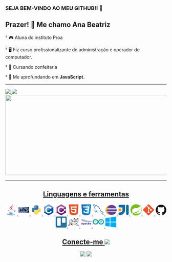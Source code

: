 
### SEJA BEM-VINDO AO MEU GITHUB!! 👋



## Prazer! 👋 Me chamo Ana Beatriz 





° 🎮 Aluna do instituto Proa



° 🖥️ Fiz curso profissionalizante de administração e operador de computador.



° 🧁 Cursando confeitaria



° 🚀 Me aprofundando em <strong>JavaScript.</strong>



<div>
<hr>
<a href="https://github.com/AnaBeatrizBBrito">
<img height="160em" src="https://github-readme-stats.vercel.app/api?username=anabeatrizbbrito&show_icons=true&theme=vision-friendly-dark&include_all_commits=true&count_private=true"/>
<img height="160em" src="https://github-readme-stats.vercel.app/api/top-langs/?username=professorobama&layout=compact&langs_count=7&theme=vision-friendly-dark"/>
<img height="250em" width="530em" src = "https://github-readme-stats.vercel.app/api/wakatime?username=anabeatrizbbrito&layout=compact&hide_title=true&hide_border=true&count_private=true&theme=vision-friendly-dark">
<hr>
</div>

<h2 align="center">Linguagens e ferramentas</h2>



<p align="center">
<img height="36em" src="https://github.com/CR10L02k/imagens/blob/main/icons/java/java-original.svg"/>
<img height="35em" src="https://github.com/CR10L02k/imagens/blob/main/icons/php/php-original.svg"/>
<img height="35em" src="https://github.com/CR10L02k/imagens/blob/main/icons/python/python-original.svg"/>
<img height="35em" src="https://github.com/CR10L02k/imagens/blob/main/icons/c/c-original.svg"/>
<img height="35em" src="https://github.com/CR10L02k/imagens/blob/main/icons/csharp/csharp-original.svg"/>
<img height="35em" src="https://github.com/CR10L02k/imagens/blob/main/icons/html5/html5-original.svg"/>
<img height="35em" src="https://github.com/CR10L02k/imagens/blob/main/icons/css3/css3-original.svg"/>
<img height="35em" src="https://github.com/CR10L02k/imagens/blob/main/icons/mysql/mysql-original.svg"/>
<img height="35em" src="https://github.com/CR10L02k/imagens/blob/main/icons/eclipse/eclipse.svg"/>
<img height="35em" src="https://github.com/CR10L02k/imagens/blob/main/icons/intellij/intellij-original.svg"/>
<img height="35em" src="https://github.com/CR10L02k/imagens/blob/main/icons/spring/spring-original.svg"/>
<img height="35em" src="https://github.com/CR10L02k/imagens/blob/main/icons/git/git-original.svg"/>
<img height="35em" src="https://github.com/CR10L02k/imagens/blob/main/icons/github/github-original.svg"/>
<img height="35em" src="https://github.com/CR10L02k/imagens/blob/main/icons/trello/trello-plain.svg"/>
<img height="35em" src="https://github.com/CR10L02k/imagens/blob/main/icons/tomcat/tomcat-line.svg"/>
<img height="35em" src="https://github.com/CR10L02k/imagens/blob/main/icons/apache/apache-line-wordmark.svg"/>
<img height="35em" src="https://github.com/CR10L02k/imagens/blob/main/icons/arduino/arduino-original.svg"/>
<img height="35em" src="https://github.com/CR10L02k/imagens/blob/main/icons/windows8/windows8-original.svg"/>
<!--<img height="35em" src=""/>
<img height="35em" src=""/> -->



</p>



<div align="center">
<h2 align="center">Conecte-me <img src="https://media0.giphy.com/media/jqNPzdTTxQfOgOqpO4/source.gif" width="20"></h2>



<a href="https://www.facebook.com/bia.bernardo.7161" target="_blank"><img src="https://img.shields.io/badge/Facebook-1877F2?style=for-the-badge&logo=facebook&logoColor=white" target="_blank"></a>
<a href="https://www.linkedin.com/in/ana-beatriz-bernardo-de-brito-524652231" target="_blank"><img src="https://img.shields.io/badge/-LinkedIn-%230077B5?style=for-the-badge&logo=linkedin&logoColor=white" target="_blank"></a>
</div>
